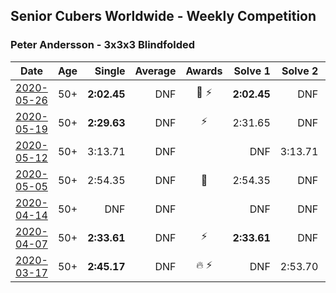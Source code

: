 ## Senior Cubers Worldwide - Weekly Competition
### Peter Andersson - 3x3x3 Blindfolded

| Date | Age | Single | Average | Awards | Solve 1 | Solve 2 | Solve 3 | Video |
| :--: | :--: | --: | --: | :--: | --: | --: | --: | :-- |
| [2020-05-26](../../results/333bf/2020-05-26.md) | 50+ | **2:02.45** | DNF | 🥈 ⚡ | **2:02.45** | DNF | DNF | [Link](https://www.facebook.com/events/1531820936993798/permalink/1533584773484081/) |
| [2020-05-19](../../results/333bf/2020-05-19.md) | 50+ | **2:29.63** | DNF | ⚡ | 2:31.65 | DNF | **2:29.63** | [Link](https://www.facebook.com/events/2608037409484307/permalink/2612070462414335/) |
| [2020-05-12](../../results/333bf/2020-05-12.md) | 50+ | 3:13.71 | DNF |  | DNF | 3:13.71 | DNF | [Link](https://www.facebook.com/events/367340484222677/permalink/370714047218654/) |
| [2020-05-05](../../results/333bf/2020-05-05.md) | 50+ | 2:54.35 | DNF | 🥉 | 2:54.35 | DNF | DNF | [Link](https://www.facebook.com/events/2624652641189887/permalink/2628335504154934/) |
| [2020-04-14](../../results/333bf/2020-04-14.md) | 50+ | DNF | DNF |  | DNF | DNF | DNF | |
| [2020-04-07](../../results/333bf/2020-04-07.md) | 50+ | **2:33.61** | DNF | ⚡ | **2:33.61** | DNF | DNF | [Link](https://www.facebook.com/events/258196271885699/permalink/258475051857821/) |
| [2020-03-17](../../results/333bf/2020-03-17.md) | 50+ | **2:45.17** | DNF | 🔥 ⚡ | DNF | 2:53.70 | **2:45.17** | [Link](https://www.facebook.com/events/616010612582835/permalink/617557405761489/) |


<!-- Global site tag (gtag.js) - Google Analytics -->
<script async src="https://www.googletagmanager.com/gtag/js?id=UA-86348435-3"></script>
<script>window.dataLayer = window.dataLayer || []; function gtag() {dataLayer.push(arguments);} gtag('js', new Date()); gtag('config', 'UA-86348435-3');</script>
